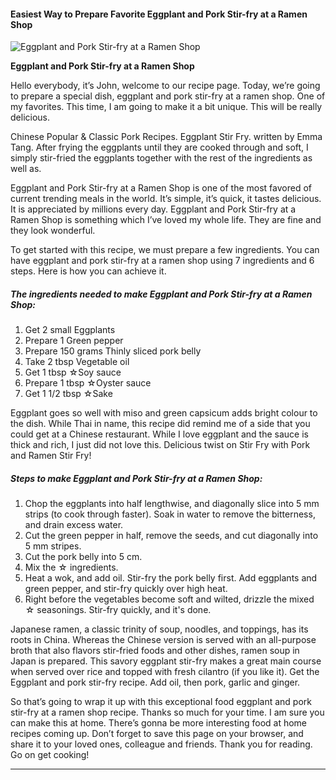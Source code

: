             

#### Easiest Way to Prepare Favorite Eggplant and Pork Stir-fry at a Ramen Shop

![Eggplant and Pork Stir-fry at a Ramen Shop](https://img-global.cpcdn.com/recipes/5720740214079488/751x532cq70/eggplant-and-pork-stir-fry-at-a-ramen-shop-recipe-main-photo.jpg)

**Eggplant and Pork Stir-fry at a Ramen Shop**

Hello everybody, it’s John, welcome to our recipe page. Today, we’re going to prepare a special dish, eggplant and pork stir-fry at a ramen shop. One of my favorites. This time, I am going to make it a bit unique. This will be really delicious.

Chinese Popular & Classic Pork Recipes. Eggplant Stir Fry. written by Emma Tang. After frying the eggplants until they are cooked through and soft, I simply stir-fried the eggplants together with the rest of the ingredients as well as.

Eggplant and Pork Stir-fry at a Ramen Shop is one of the most favored of current trending meals in the world. It’s simple, it’s quick, it tastes delicious. It is appreciated by millions every day. Eggplant and Pork Stir-fry at a Ramen Shop is something which I’ve loved my whole life. They are fine and they look wonderful.

To get started with this recipe, we must prepare a few ingredients. You can have eggplant and pork stir-fry at a ramen shop using 7 ingredients and 6 steps. Here is how you can achieve it.

##### The ingredients needed to make Eggplant and Pork Stir-fry at a Ramen Shop:

1.  Get 2 small Eggplants
2.  Prepare 1 Green pepper
3.  Prepare 150 grams Thinly sliced pork belly
4.  Take 2 tbsp Vegetable oil
5.  Get 1 tbsp ☆Soy sauce
6.  Prepare 1 tbsp ☆Oyster sauce
7.  Get 1 1/2 tbsp ☆Sake

Eggplant goes so well with miso and green capsicum adds bright colour to the dish. While Thai in name, this recipe did remind me of a side that you could get at a Chinese restaurant. While I love eggplant and the sauce is thick and rich, I just did not love this. Delicious twist on Stir Fry with Pork and Ramen Stir Fry!

##### Steps to make Eggplant and Pork Stir-fry at a Ramen Shop:

1.  Chop the eggplants into half lengthwise, and diagonally slice into 5 mm strips (to cook through faster). Soak in water to remove the bitterness, and drain excess water.
2.  Cut the green pepper in half, remove the seeds, and cut diagonally into 5 mm stripes.
3.  Cut the pork belly into 5 cm.
4.  Mix the ☆ ingredients.
5.  Heat a wok, and add oil. Stir-fry the pork belly first. Add eggplants and green pepper, and stir-fry quickly over high heat.
6.  Right before the vegetables become soft and wilted, drizzle the mixed ☆ seasonings. Stir-fry quickly, and it's done.

Japanese ramen, a classic trinity of soup, noodles, and toppings, has its roots in China. Whereas the Chinese version is served with an all-purpose broth that also flavors stir-fried foods and other dishes, ramen soup in Japan is prepared. This savory eggplant stir-fry makes a great main course when served over rice and topped with fresh cilantro (if you like it). Get the Eggplant and pork stir-fry recipe. Add oil, then pork, garlic and ginger.

So that’s going to wrap it up with this exceptional food eggplant and pork stir-fry at a ramen shop recipe. Thanks so much for your time. I am sure you can make this at home. There’s gonna be more interesting food at home recipes coming up. Don’t forget to save this page on your browser, and share it to your loved ones, colleague and friends. Thank you for reading. Go on get cooking!

* * *